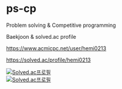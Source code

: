# ps-cp
Problem solving &amp; Competitive programming

Baekjoon & solved.ac profile

https://www.acmicpc.net/user/hemi0213

https://solved.ac/profile/hemi0213

[![Solved.ac프로필](http://mazassumnida.wtf/api/mini/generate_badge?boj=hemi0213)](https://solved.ac/hemi0213)  
[![Solved.ac프로필](http://mazassumnida.wtf/api/v2/generate_badge?boj=hemi0213)](https://solved.ac/hemi0213)

